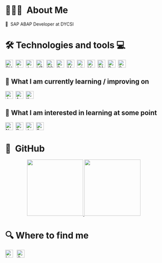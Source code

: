 <!--
**lagwy/lagwy** is a ✨ _special_ ✨ repository because its `README.md` (this file) appears on your GitHub profile.
Here are some ideas to get you started:
- 🔭 I’m currently working on ...
- 🌱 I’m currently learning ...
- 👯 I’m looking to collaborate on ...
- 🤔 I’m looking for help with ...
- 💬 Ask me about ...
- 📫 How to reach me: ...
- 😄 Pronouns: ...
- ⚡ Fun fact: ...
-->
# 👨🏾‍💻 &nbsp;About Me

💼 &nbsp;SAP ABAP Developer at DYCSI


# 🛠  Technologies and tools 💻

<div>
  <img src="https://img.shields.io/badge/PHP-282C34?logo=php" alt="PHP logo" title="PHP" height="25" />&nbsp;
  <img src="https://img.shields.io/badge/Python-282C34?logo=python" alt="JavaScript logo" title="JavaScript" height="25" />&nbsp;
  <img src="https://img.shields.io/badge/JavaScript-282C34?logo=javascript&logoColor=F7DF1E" alt="JavaScript logo" title="JavaScript" height="25" />&nbsp;
  <img src="https://img.shields.io/badge/HTML5-282C34?logo=html5&logoColor=E34F26" alt="HTML5 logo" title="HTML5" height="25" />&nbsp;
  <img src="https://img.shields.io/badge/CSS3-282C34?logo=css3" alt="CSS3 logo" title="CSS3" height="25" />&nbsp;
  <img src="https://img.shields.io/badge/Bootstrap-282C34?logo=bootstrap" alt="Bootstrap logo" title="Bootstrap" height="25" />&nbsp;
  <img src="https://img.shields.io/badge/MySQL-282C34?logo=mysql" alt="MySQL logo" title="MySQL" height="25" />&nbsp;
  <img src="https://img.shields.io/badge/git-282C34?logo=git" alt="git logo" title="git" height="25" />&nbsp;
  <img src="https://img.shields.io/badge/VS%20Code-282C34?logo=visual-studio-code&logoColor=007ACC" alt="Visual Studio Code logo" title="Visual Studio Code" height="25" />&nbsp;
  <img src="https://img.shields.io/badge/SAP%20ABAP-282C34?logo=sap" alt="SAP logo" title="SAP" height="25" />&nbsp;
  <img src="https://img.shields.io/badge/PowerBI-282C34?logo=powerbi" alt="PowerBI logo" title="PowerBI" height="25" />&nbsp;
  <img src="https://img.shields.io/badge/Google%20Cloud%20Platform-282C34?logo=googlecloud" alt="GoogleCloud logo" title="Google Cloud" height="25" />&nbsp;
</div>

## 📖  What I am currently learning / improving on

<div>
  <img src="https://img.shields.io/badge/Java-282C34?logo=java&logoColor=007ACC" alt="Java logo" title="Java" height="25" />&nbsp;
  <img src="https://img.shields.io/badge/Angular-282C34?logo=angular" alt="Angular logo" title="Angular" height="25" />&nbsp;
  <img src="https://img.shields.io/badge/Kotlin-282C34?logo=kotlin" alt="Kotlin logo" title="Android" height="25" />&nbsp;
</div>

## 👾  What I am interested in learning at some point

<div>
  <img src="https://img.shields.io/badge/Node.js-282C34?logo=node.js&logoColor=339933" alt="Node.js logo" title="Node.js" height="25" />&nbsp;
  <img src="https://img.shields.io/badge/Ruby-282C34?logo=ruby" alt="Ruby logo" title="Ruby" height="25" />&nbsp;
  <img src="https://img.shields.io/badge/Ruby%20On%20Rails-282C34?logo=ruby-on-rails" alt="Java logo" title="Java" height="25" />&nbsp;
  <img src="https://img.shields.io/badge/Tableau-282C34?logo=tableau" alt="Tableau logo" title="Tableau" height="25" />&nbsp;
</div>

# 🐙 &nbsp;GitHub

<p align="center">
  <a href="https://github.com/Oliver21">
    <img height="180em" src="https://github-readme-stats-eight-theta.vercel.app/api?username=Oliver21&show_icons=true&theme=algolia&include_all_commits=true&count_private=true"/>
    <img height="180em" src="https://github-readme-stats-eight-theta.vercel.app/api/top-langs/?username=Oliver21&layout=compact&langs_count=8&theme=algolia"/>
  </a>
</p>


# 🔍  Where to find me
[<img src="https://img.shields.io/badge/Oliver%20Mart%C3%ADnez%20Quiroz-0077B5?logo=linkedin" alt="LinkedIn logo" title="LinkedIn" height="25" />](https://www.linkedin.com/in/oliver10/)
&nbsp;
[<img src="https://img.shields.io/badge/oliver.mtz10@gmail.com-D14836?logo=gmail&logoColor=white" alt="Gmail logo" title="Gmail" height="25" />](mailto:oliver.mtz10@gmail.com)
&nbsp;
